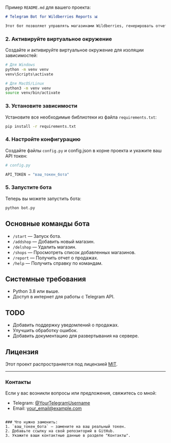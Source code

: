 Пример `README.md` для вашего проекта: 

```markdown
# Telegram Bot for Wildberries Reports 📊

Этот бот позволяет управлять магазинами Wildberries, генерировать отчеты о продажах и анализировать ключевые показатели.
```

### 2. Активируйте виртуальное окружение
Создайте и активируйте виртуальное окружение для изоляции зависимостей:
```bash
# Для Windows
python -m venv venv
venv\Scripts\activate

# Для MacOS/Linux
python3 -m venv venv
source venv/bin/activate
```

### 3. Установите зависимости
Установите все необходимые библиотеки из файла `requirements.txt`:
```bash
pip install -r requirements.txt
```

### 4. Настройте конфигурацию
Создайте файлы `config.py` и config.json в корне проекта и укажите ваш API токен:
```python
# config.py

API_TOKEN = "ваш_токен_бота"
```

### 5. Запустите бота
Теперь вы можете запустить бота:
```bash
python bot.py
```

## Основные команды бота
- `/start` — Запуск бота.
- `/addshop` — Добавить новый магазин.
- `/delshop` — Удалить магазин.
- `/shops` — Просмотреть список добавленных магазинов.
- `/report` — Получить отчет о продажах.
- `/help` — Получить справку по командам.

## Системные требования
- Python 3.8 или выше.
- Доступ в интернет для работы с Telegram API.

## TODO
- Добавить поддержку уведомлений о продажах.
- Улучшить обработку ошибок.
- Добавить документацию для развертывания на сервере.

## Лицензия
Этот проект распространяется под лицензией [MIT](LICENSE).

---

### Контакты
Если у вас возникли вопросы или предложения, свяжитесь со мной:
- Telegram: [@YourTelegramUsername](https://t.me/YourTelegramUsername)
- Email: your_email@example.com
```

### Что нужно заменить:
1. `ваш_токен_бота` — замените на ваш реальный токен.
2. Добавьте ссылку на свой репозиторий в GitHub.
3. Укажите ваши контактные данные в разделе "Контакты".
